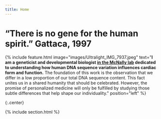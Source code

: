 ```yaml
---
title: Home
---
```

# “There is no gene for the human spirit.” Gattaca, 1997

{% include feature.html
  image="images/Ultralight_IMG_7937.jpeg"
  text="<strong>I am a geneticist and developmental biologist <a href='https://labs.feinberg.northwestern.edu/mcnally/members/index.html'>in the McNally lab</a> dedicated to understanding how human DNA sequence variation influences cardiac form and function.</strong> The foundation of this work is the observation that we differ in a low proportion of our total DNA sequence content. This fact unites us in a shared humanity that should be celebrated. However, the promise of personalized medicine will only be fulfilled by studying those subtle differences that help shape our individuality." 
  position="left"
%}


{:.center}

{% include section.html %}

